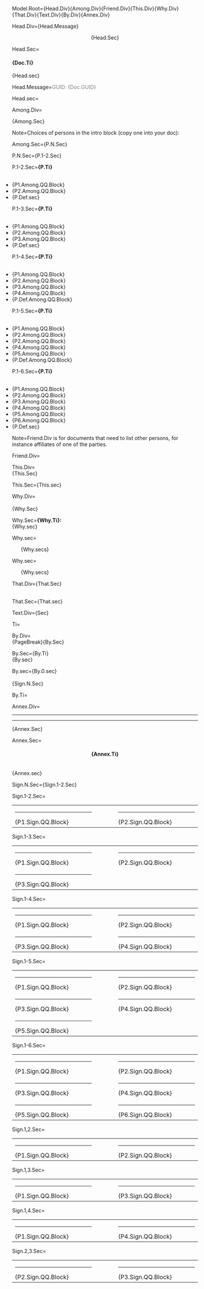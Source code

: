 Model.Root={Head.Div}{Among.Div}{Friend.Div}{This.Div}{Why.Div}<br>{That.Div}{Text.Div}{By.Div}{Annex.Div}

Head.Div={Head.Message}<center>{Head.Sec}</center>

Head.Sec=<h4>{Doc.Ti}</h4>{Head.sec}

Head.Message=<font color="grey">GUID: {Doc.GUID}</font>

Head.sec=</i>

Among.Div=<ul type="none" style="padding-left: 0"><li>{Among.Sec}</li></ul>

Note=Choices of persons in the intro block (copy one into your doc):

Among.Sec={P.N.Sec}

P.N.Sec={P.1-2.Sec}

P.1-2.Sec=<b>{P.Ti}</b><br><br><ul style="padding-left: 0"><li>{P1.Among.QQ.Block}<br></li><li>{P2.Among.QQ.Block}<br></li><li>{P.Def.sec}</li></ul>

P.1-3.Sec=<b>{P.Ti}</b><br><br><ul style="padding-left: 0"><li>{P1.Among.QQ.Block}<br></li><li>{P2.Among.QQ.Block}<br></li><li>{P3.Among.QQ.Block}<br></li><li>{P.Def.sec}</li></ul>

P.1-4.Sec=<b>{P.Ti}</b><br><br><ul style="padding-left: 0"><li>{P1.Among.QQ.Block}<br></li><li>{P2.Among.QQ.Block}<br></li><li>{P3.Among.QQ.Block}<br></li><li>{P4.Among.QQ.Block}<br></li><li>{P.Def.Among.QQ.Block}</li></ul>

P.1-5.Sec=<b>{P.Ti}</b><br><br><ul style="padding-left: 0"><li>{P1.Among.QQ.Block}<br></li><li>{P2.Among.QQ.Block}<br></li><li>{P2.Among.QQ.Block}<br></li><li>{P4.Among.QQ.Block}<br></li><li>{P5.Among.QQ.Block}<br></li><li>{P.Def.Among.QQ.Block}</li></ul>

P.1-6.Sec=<b>{P.Ti}</b><br><br><ul style="padding-left: 0"><li>{P1.Among.QQ.Block}<br></li><li>{P2.Among.QQ.Block}<br></li><li>{P3.Among.QQ.Block}<br></li><li>{P4.Among.QQ.Block}<br></li><li>{P5.Among.QQ.Block}<br></li><li>{P6.Among.QQ.Block}<br></li><li>{P.Def.sec}</li></ul>


Note=Friend.Div is for documents that need to list other persons, for instance affiliates of one of the parties. 

Friend.Div=</i>

This.Div=<br>{This.Sec}<br>

This.Sec={This.sec}

Why.Div=<br><br>{Why.Sec}

Why.Sec=<b>{Why.Ti}:</b><br>{Why.sec}

Why.sec=<ul type="none"><li>{Why.secs}</li></ul>

Why.sec=<ul type="none"><li>{Why.secs}</li></ul>

That.Div={That.Sec}<br><br>

That.Sec={That.sec}

Text.Div={Sec}

Ti=</i>

By.Div=<br>{PageBreak}{By.Sec}<br>

By.Sec={By.Ti}<br>{By.sec}

By.sec={By.0.sec}<br><br>{Sign.N.Sec}


By.Ti=</i>

Annex.Div=<hr><hr>{Annex.Sec}

Annex.Sec=<center><h4>{Annex.Ti}</h4></center><br>{Annex.sec}

Sign.N.Sec={Sign.1-2.Sec}

Sign.1-2.Sec=<table><tr><td valign="top" width="300px"><hr>{P1.Sign.QQ.Block}</td><td width="100px"></td><td valign="top" width="300px"><hr>{P2.Sign.QQ.Block}</td></tr></table>

Sign.1-3.Sec=<table><tr><td valign="top" width="300px"><hr>{P1.Sign.QQ.Block}</td><td width="100px"></td><td valign="top" width="300px"><hr>{P2.Sign.QQ.Block}</td></tr><tr><td valign="top" width="300px"><hr>{P3.Sign.QQ.Block}</td></tr></table>

Sign.1-4.Sec=<table><tr><td valign="top" width="300px"><hr>{P1.Sign.QQ.Block}</td><td width="100px"></td><td valign="top" width="300px"><hr>{P2.Sign.QQ.Block}</td></tr><tr><td valign="top" width="300px"><hr>{P3.Sign.QQ.Block}</td><td></td><td valign="top" width="300px"><hr>{P4.Sign.QQ.Block}</td></tr></table>

Sign.1-5.Sec=<table><tr><td valign="top" width="300px"><hr>{P1.Sign.QQ.Block}</td><td width="100px"></td><td valign="top" width="300px"><hr>{P2.Sign.QQ.Block}</td></tr><tr><td valign="top" width="300px"><hr>{P3.Sign.QQ.Block}</td><td></td><td valign="top" width="300px"><hr>{P4.Sign.QQ.Block}</td></tr><tr><td valign="top" width="300px"><hr>{P5.Sign.QQ.Block}</td></tr></table>

Sign.1-6.Sec=<table><tr><td valign="top" width="300px"><hr>{P1.Sign.QQ.Block}</td><td width="100px"></td><td valign="top" width="300px"><hr>{P2.Sign.QQ.Block}</td></tr><tr><td valign="top" width="300px"><hr>{P3.Sign.QQ.Block}</td><td></td><td valign="top" width="300px"><hr>{P4.Sign.QQ.Block}</td></tr><tr><td valign="top" width="300px"><hr>{P5.Sign.QQ.Block}</td><td></td><td valign="top" width="300px"><hr>{P6.Sign.QQ.Block}</td></tr></table>

Sign.1,2.Sec=<table><tr><td valign="top" width="300px"><hr>{P1.Sign.QQ.Block}</td><td width="100px"></td><td valign="top" width="300px"><hr>{P2.Sign.QQ.Block}</td></tr></table>

Sign.1,3.Sec=<table><tr><td valign="top" width="300px"><hr>{P1.Sign.QQ.Block}</td><td width="100px"></td><td valign="top" width="300px"><hr>{P3.Sign.QQ.Block}</td></tr></table>

Sign.1,4.Sec=<table><tr><td valign="top" width="300px"><hr>{P1.Sign.QQ.Block}</td><td width="100px"></td><td valign="top" width="300px"><hr>{P4.Sign.QQ.Block}</td></tr></table>

Sign.2,3.Sec=<table><tr><td valign="top" width="300px"><hr>{P2.Sign.QQ.Block}</td><td width="100px"></td><td valign="top" width="300px"><hr>{P3.Sign.QQ.Block}</td></tr></table>
